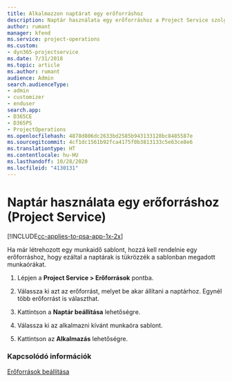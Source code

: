 ```yaml
---
title: Alkalmazzon naptárat egy erőforráshoz
description: Naptár használata egy erőforráshoz a Project Service szolgáltatásban
author: rumant
manager: kfend
ms.service: project-operations
ms.custom:
- dyn365-projectservice
ms.date: 7/31/2018
ms.topic: article
ms.author: rumant
audience: Admin
search.audienceType:
- admin
- customizer
- enduser
search.app:
- D365CE
- D365PS
- ProjectOperations
ms.openlocfilehash: 4878d806dc2633bd2585b943133128bc8485587e
ms.sourcegitcommit: 4cf1dc1561b92fca4175f0b3813133c5e63ce8e6
ms.translationtype: HT
ms.contentlocale: hu-HU
ms.lasthandoff: 10/28/2020
ms.locfileid: "4130131"
---
```

# <a name="apply-a-calendar-to-a-resource-project-service"></a>Naptár használata egy erőforráshoz (Project Service)

[!INCLUDE[cc-applies-to-psa-app-1x-2x](../includes/cc-applies-to-psa-app-1x-2x.md)]

Ha már létrehozott egy munkaidő sablont, hozzá kell rendelnie egy erőforráshoz, hogy ezáltal a naptárak is tükrözzék a sablonban megadott munkaórákat.  
  
1.  Lépjen a **Project Service > Erőforrások** pontba.  
  
2.  Válassza ki azt az erőforrást, melyet be akar állítani a naptárhoz. Egynél több erőforrást is választhat.  
  
3.  Kattintson a **Naptár beállítása** lehetőségre.  
  
4.  Válassza ki az alkalmazni kívánt munkaóra sablont.  
  
5.  Kattintson az **Alkalmazás** lehetőségre.  
  
### <a name="see-also"></a>Kapcsolódó információk  
 [Erőforrások beállítása](../psa/set-up-resources.md)
